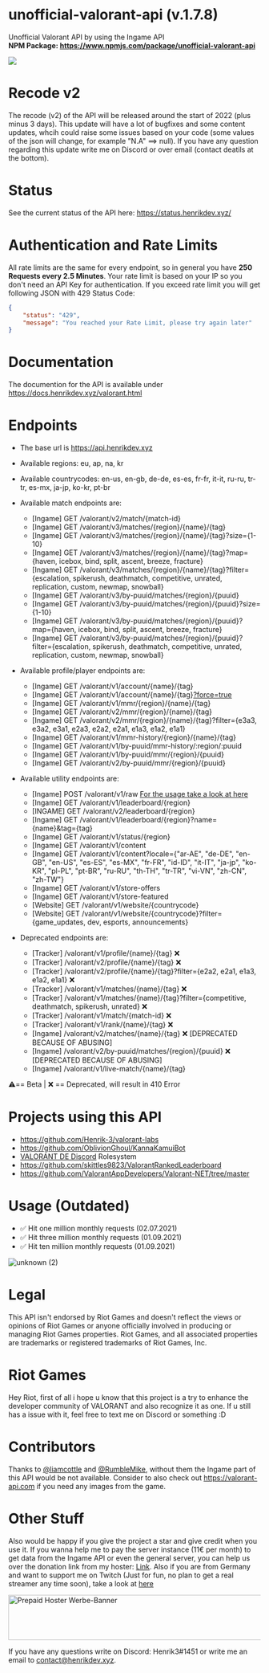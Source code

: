 # unofficial-valorant-api (v.1.7.8)
Unofficial Valorant API by using the Ingame API
<br>
**NPM Package: https://www.npmjs.com/package/unofficial-valorant-api**

<a href="https://discord.gg/X3GaVkX2YN" target="_blank"><img src="https://discordapp.com/api/guilds/704231681309278228/widget.png?style=banner2"/></a>

# Recode v2
The recode (v2) of the API will be released around the start of 2022 (plus minus 3 days). This update will have a lot of bugfixes and some content updates, whcih could raise some issues based on your code (some values of the json will change, for example "N.A" ==> null). If you have any question regarding this update write me on Discord or over email (contact deatils at the bottom).

# Status
See the current status of the API here: https://status.henrikdev.xyz/

# Authentication and Rate Limits
All rate limits are the same for every endpoint, so in general you have **250 Requests every 2.5 Minutes**. Your rate limit is based on your IP so you don't need an API Key for authentication.
If you exceed rate limit you will get following JSON with 429 Status Code:
```json
{
    "status": "429",
    "message": "You reached your Rate Limit, please try again later"
}
```
# Documentation
The documention for the API is available under https://docs.henrikdev.xyz/valorant.html

# Endpoints
- The base url is https://api.henrikdev.xyz
- Available regions: eu, ap, na, kr
- Available countrycodes: en-us, en-gb, de-de, es-es, fr-fr, it-it, ru-ru, tr-tr, es-mx, ja-jp, ko-kr, pt-br
- Available match endpoints are:
    
  - [Ingame]  GET /valorant/v2/match/{match-id}
  - [Ingame]  GET /valorant/v3/matches/{region}/{name}/{tag}
  - [Ingame]  GET /valorant/v3/matches/{region}/{name}/{tag}?size={1-10}
  - [Ingame]  GET /valorant/v3/matches/{region}/{name}/{tag}?map={haven, icebox, bind, split, ascent, breeze, fracture}
  - [Ingame]  GET /valorant/v3/matches/{region}/{name}/{tag}?filter={escalation, spikerush, deathmatch, competitive, unrated, replication, custom, newmap, snowball}
  - [Ingame]  GET /valorant/v3/by-puuid/matches/{region}/{puuid}
  - [Ingame]  GET /valorant/v3/by-puuid/matches/{region}/{puuid}?size={1-10}
  - [Ingame]  GET /valorant/v3/by-puuid/matches/{region}/{puuid}?map={haven, icebox, bind, split, ascent, breeze, fracture}
  - [Ingame]  GET /valorant/v3/by-puuid/matches/{region}/{puuid}?filter={escalation, spikerush, deathmatch, competitive, unrated, replication, custom, newmap, snowball}
  
- Available profile/player endpoints are:

  - [Ingame]  GET /valorant/v1/account/{name}/{tag} 
  - [Ingame]  GET /valorant/v1/account/{name}/{tag}[?force=true](https://github.com/Henrik-3/unofficial-valorant-api/releases/tag/v1.7.5)
  - [Ingame]  GET /valorant/v1/mmr/{region}/{name}/{tag}
  - [Ingame]  GET /valorant/v2/mmr/{region}/{name}/{tag} 
  - [Ingame]  GET /valorant/v2/mmr/{region}/{name}/{tag}?filter={e3a3, e3a2, e3a1, e2a3, e2a2, e2a1, e1a3, e1a2, e1a1}
  - [Ingame]  GET /valorant/v1/mmr-history/{region}/{name}/{tag} 
  - [Ingame]  GET /valorant/v1/by-puuid/mmr-history/:region/:puuid
  - [Ingame]  GET /valorant/v1/by-puuid/mmr/{region}/{puuid}
  - [Ingame]  GET /valorant/v2/by-puuid/mmr/{region}/{puuid}
  
- Available utility endpoints are:  
  
  - [Ingame]  POST /valorant/v1/raw [For the usage take a look at here](https://github.com/Henrik-3/unofficial-valorant-api/releases/tag/v1.7.1)
  - [Ingame]  GET /valorant/v1/leaderboard/{region}
  - [INGAME]  GET /valorant/v2/leaderboard/{region}
  - [Ingame]  GET /valorant/v1/leaderboard/{region}?name={name}&tag={tag}
  - [Ingame]  GET /valorant/v1/status/{region}
  - [Ingame]  GET /valorant/v1/content
  - [Ingame]  GET /valorant/v1/content?locale={"ar-AE", "de-DE", "en-GB", "en-US", "es-ES", "es-MX", "fr-FR", "id-ID", "it-IT", "ja-jp", "ko-KR", "pl-PL", "pt-BR", "ru-RU", "th-TH", "tr-TR", "vi-VN", "zh-CN", "zh-TW"}
  - [Ingame]  GET /valorant/v1/store-offers
  - [Ingame]  GET /valorant/v1/store-featured
  - [Website] GET /valorant/v1/website/{countrycode}
  - [Website] GET /valorant/v1/website/{countrycode}?filter={game_updates, dev, esports, announcements}
  
- Deprecated endpoints are:
  - [Tracker] /valorant/v1/profile/{name}/{tag} ❌
  - [Tracker] /valorant/v2/profile/{name}/{tag} ❌
  - [Tracker] /valorant/v2/profile/{name}/{tag}?filter={e2a2, e2a1, e1a3, e1a2, e1a1} ❌
  - [Tracker] /valorant/v1/matches/{name}/{tag} ❌
  - [Tracker] /valorant/v1/matches/{name}/{tag}?filter={competitive, deathmatch, spikerush, unrated} ❌
  - [Tracker] /valorant/v1/match/{match-id} ❌
  - [Tracker] /valorant/v1/rank/{name}/{tag} ❌
  - [Ingame]  /valorant/v2/matches/{name}/{tag} ❌ [DEPRECATED BECAUSE OF ABUSING]
  - [Ingame]  /valorant/v2/by-puuid/matches/{region}/{puuid} ❌ [DEPRECATED BECAUSE OF ABUSING]
  - [Ingame]  /valorant/v1/live-match/{name}/{tag} 

⚠️== Beta | ❌ == Deprecated, will result in 410 Error
  
# Projects using this API
- https://github.com/Henrik-3/valorant-labs
- https://github.com/OblivionGhoul/KannaKamuiBot
- [VALORANT DE Discord](https://discord.gg/invite/HCmvsEQ) Rolesystem
- https://github.com/skittles9823/ValorantRankedLeaderboard
- https://github.com/ValorantAppDevelopers/Valorant-NET/tree/master

# Usage (Outdated)
- ✅ Hit one million monthly requests (02.07.2021)
- ✅ Hit three million monthly requests (01.09.2021)
- ✅ Hit ten million monthly requests (01.09.2021)

![unknown (2)](https://user-images.githubusercontent.com/43936184/140612175-9d1762fb-468a-4627-9914-12e2226e3b52.png)



# Legal

This API isn't endorsed by Riot Games and doesn't reflect the views or opinions of Riot Games or anyone officially involved in producing or managing Riot Games properties. Riot Games, and all associated properties are trademarks or registered trademarks of Riot Games, Inc.

# Riot Games
Hey Riot, first of all i hope u know that this project is a try to enhance the developer community of VALORANT and also recognize it as one. If u still has a issue with it, feel free to text me on Discord or something :D

# Contributors
Thanks to [@liamcottle](https://github.com/liamcottle) and [@RumbleMike](https://github.com/RumbleMike), without them the Ingame part of this API would be not available.
Consider to also check out https://valorant-api.com if you need any images from the game.

# Other Stuff
Also would be happy if you give the project a star and give credit when you use it. If you wanna help me to pay the server instance (11€ per month) to get data from the Ingame API or even the general server, you can help us over the donation link from my hoster: [Link](https://spenden.pp-h.eu/7cca1276-84ee-446f-9b07-47c668eaddfe).
Also if you are from Germany and want to support me on Twitch (Just for fun, no plan to get a real streamer any time soon), take a look at [here](https://www.twitch.tv/henrik_3)

<a href="https://pph.sh/partner/38898?utm_medium=banner&utm_content=branding_970x90_Large-Leaderboard-dark&target=" title="Prepaid-Hoster.de" target="_blank" rel="sponsored nofollow">
    <img src="https://pph.sh/partner/banner/38898/branding_970x90_Large-Leaderboard-dark.png" width="970" height="90" alt="Prepaid Hoster Werbe-Banner">
</a>

If you have any questions write on Discord: Henrik3#1451 or write me an email to contact@henrikdev.xyz. 
